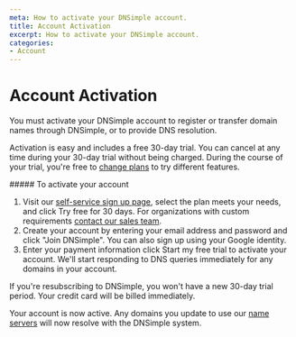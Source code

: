 ```yaml
---
meta: How to activate your DNSimple account.
title: Account Activation
excerpt: How to activate your DNSimple account.
categories:
- Account
---
```


# Account Activation

You must activate your DNSimple account to register or transfer domain names through DNSimple, or to provide DNS resolution.

Activation is easy and includes a free 30-day trial. You can cancel at any time during your 30-day trial without being charged. During the course of your trial, you're free to [change plans](/articles/changing-plans/) to try different features.

<div class="section-steps" markdown="1">
##### To activate your account

1. Visit our [self-service sign up page](https://dnsimple.com/signup), select the plan meets your needs, and click <label>Try free for 30 days</label>. For organizations with custom requirements [contact our sales team](https://dnsimple.com/sales).
1. Create your account by entering your email address and password and click "Join DNSimple". You can also sign up using your Google identity.
1. Enter your payment information click <label>Start my free trial</label> to activate your account. We'll start responding to DNS queries immediately for any domains in your account.
</div>

<note>
If you're resubscribing to DNSimple, you won't have a new 30-day trial period. Your credit card will be billed immediately.
</note>

Your account is now active. Any domains you update to use our [name servers](/articles/dnsimple-nameservers) will now resolve with the DNSimple system.
